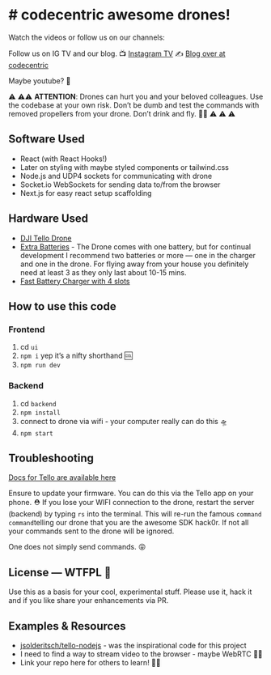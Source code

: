 # # codecentric awesome drones! 
Watch the videos or follow us on our channels:

Follow us on IG TV and our blog.
📺 [Instagram TV](https://www.instagram.com/sourcewars.io/channel/)
✍️ [Blog over at codecentric](https://blog.codecentric.de)

Maybe youtube? 🤟


⚠️️️ ⚠️⚠️️️ **ATTENTION**: Drones can hurt you and your beloved colleagues. Use the codebase at your own risk. Don’t be dumb and test the commands with removed propellers from your drone.  Don’t drink and fly. 🤷‍♂️ ⚠️️️ ⚠️️️ ⚠️️️


## Software Used
* React (with React Hooks!)
* Later on styling with maybe styled components or tailwind.css
* Node.js and UDP4 sockets for communicating with drone
* Socket.io WebSockets for sending data to/from the browser
* Next.js for easy react setup scaffolding

## Hardware Used
* [DJI Tello Drone](https://www.amazon.de/gp/product/B078XV32CJ/ref=ppx_yo_dt_b_asin_title_o05_s01?ie=UTF8&psc=1)
* [Extra Batteries](https://amzn.to/2SyV70J) - The Drone comes with one battery, but for continual development I recommend  two batteries or more — one in the charger and one in the drone. For flying away from your house you definitely need at least 3 as they only last about 10-15 mins.
* [Fast Battery Charger with 4 slots](https://amzn.to/2SAWqwb)


## How to use this code

### Frontend

1. cd `ui`
2. `npm i` yep it’s a nifty shorthand 🆒
3. `npm run dev`


### Backend
1. cd `backend`
2. `npm install`
3. connect to drone via wifi -  your computer really can do this 🛸
4. `npm start`


## Troubleshooting

[Docs for Tello are available here](https://dl-cdn.ryzerobotics.com/downloads/tello/20180910/Tello%20SDK%20Documentation%20EN_1.3.pdf)

Ensure to update your firmware. You can do this via the Tello app on your phone.  ⛑️ If you lose your WIFI connection to the drone, restart the server (backend) by typing `rs`  into the terminal. This will re-run the famous `command command`telling our drone that you are the awesome SDK hack0r. If not all your commands sent to the drone will be ignored. 

One does not simply send commands. 😝


## License — WTFPL 🤟

Use this as a basis for your cool, experimental stuff.  Please use it, hack it and if you like share your enhancements via PR. 

## Examples & Resources

* [jsolderitsch/tello-nodejs](https://github.com/jsolderitsch/tello-nodejs) - was the inspirational code for this project
* I need to find a way to stream video to the browser - maybe WebRTC 🙇‍♂️
* Link your repo here for others to learn! 💁‍♂️

